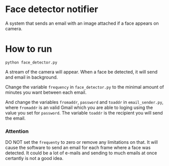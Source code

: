 # Face detector notifier

A system that sends an email with an image attached if a face appears on camera.

# How to run

`python face_detector.py`

A stream of the camera will appear. When a face be detected, it will send and email in background.

Change the variable `frequency` in `face_detector.py` to the minimal amount of minutes you want between each email.

And change the variables `fromaddr`, `password` and `toaddr` in `email_sender.py`, where `fromaddr` is an valid Gmail which you are able to loging using the value you set for `password`. The variable `toaddr` is the recipient you will send the email.

### Attention

DO NOT set the `frequenty` to zero or remove any limitations on that. It will cause the software to send an email for each frame where a face was detected. It could be a lot of e-mails and sending to much emails at once certantly is not a good idea.
